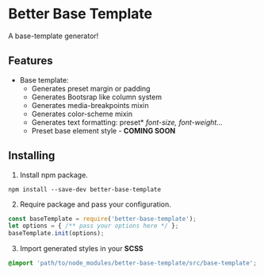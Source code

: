 # Better Base Template

A base-template generator!

## Features

- Base template:
    - Generates preset margin or padding 
    - Generates Bootsrap like column system
    - Generates media-breakpoints mixin
    - Generates color-scheme mixin
    - Generates text formatting: preset* *font-size, font-weight...*
    - Preset base element style - **COMING SOON**
    
## Installing

1) Install npm package.

```
npm install --save-dev better-base-template
```

2) Require package and pass your configuration.

```javascript
const baseTemplate = require('better-base-template');
let options = { /** pass your options here */ };
baseTemplate.init(options);
```

3) Import generated styles in your **SCSS**


```scss
@import 'path/to/node_modules/better-base-template/src/base-template'; 
```
